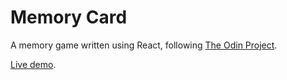 # Memory Card

A memory game written using React, following [The Odin Project](https://www.theodinproject.com/lessons/node-path-javascript-memory-card).

[Live demo](https://mongrelarchitect.github.io/memory-card).
